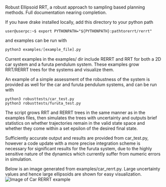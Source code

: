 Robust Ellipsoid RRT, a robust approach to sampling based planning methods.
Full documentation nearing completion.

If you have drake installed locally, add this directory to your python path 
```shell
user@userpc:~$ export PYTHONPATH="${PYTHONPATH}:pathtorerrt/rerrt"
```
and examples can be run with
```python
python3 examples/[example_file].py
```
Current examples in the examples/ dir include RERRT and RRT for both a 2D car system and a furuta pendulum system. These examples grow RRT/RERRT trees for the systems and visualize them.

An example of a simple assessment of the robustness of the system is provided as well for the car and furuta pendulum systems, and can be run with
```
python3 robusttests/car_test.py
python3 robusttests/furuta_test.py
```
The script grows RRT and RERRT trees in the same manner as in the examples files, then simulates the trees with uncertainty and outputs brief statistics on whether trajectories remain in the valid state space and whether they come within a set epsilon of the desired final state.

Sufficiently accurate output and results are provided from car_test.py, however a code update with a more precise integration scheme is necessary for significant results for the furuta system, due to the highly sensitive nature of the dynamics which currently suffer from numeric errors in simulation.

Below is an image generated from examples/car_rerrt.py.
Large uncertainty values and hence large ellipsoids are shown for easy visualization.
![Image of Car RERRT example](https://github.com/PhilMurzynowski/rerrt/tree/master/images/car_rerrt_2.png?raw=true)
